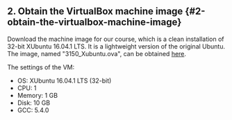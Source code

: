 ## 2. Obtain the VirtualBox machine image {#2-obtain-the-virtualbox-machine-image}

Download the machine image for our course, which is a clean installation of 32-bit XUbuntu 16.04.1 LTS. It is a lightweight version of the original Ubuntu. The image, named "3150\_Xubuntu.ova", can be obtained [here](https://drive.google.com/open?id=0B18IPls1OWerem11VVpUNWtIY1U).

The settings of the VM:

* OS: XUbuntu 16.04.1 LTS \(32-bit\)
* CPU: 1
* Memory: 1 GB
* Disk: 10 GB
* GCC: 5.4.0



